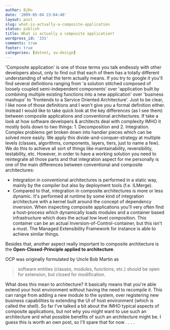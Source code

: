 ```yaml
---
author: BjRo
date: '2009-05-04 23:04:40'
layout: post
slug: what-is-actually-a-composite-application
status: publish
title: What is actually a composite application?
wordpress_id: '331'
comments: true
footer: true
categories: [dotnet, sw-design]
---
```


'Composite application' is one of those terms you talk endlessly with other developers about, only to find out that each of them has a totally
different understanding of what the term actually means. If you try to google it you'll find several definitions ranging from 'a solution
stitched composed of loosely coupled semi-independent components' over 'application built by combining multiple existing functions into a new
application' over 'business mashups' to 'frontends to a Service Oriented Architecture'. Just to be clear, I like none of those definitions and I
won't give you a formal definition either. Instead I would like to take quick look at the key differences (as I see them) between composite
applications and conventional architectures. If take a look at how software developers & architects deal with complexity IMHO it mostly
boils down to two things: 1. Decomposition and 2. Integration. Complex problems get broken down into handier pieces which can be solved more
easily. We apply this divide-and-conquer-strategy at multiple levels (classes, algorithms, components, layers, tiers, just to name a few). We
do this to achieve all sort of things like maintainability, reversibility, testability, etc. However, in order to have a working
solution you need to reintegrate all those parts and that integration aspect for me personally is one of the main differences between
conventional and composite architectures:

-   Integration in conventional architectures is performed in a static way, mainly by the compiler but also by deployment tools (f.e.
    ILMerge).
-   Compared to that, integration in composite architectures is more or less dynamic. It's performed at runtime by some kind of integration
    architecture with a kernel built around the concept of dependency inversion. When inspecting composite applications you'll very often
    find a host-process which dynamically loads modules and a container based infrastructure which does the actual low level composition.
    This container can be an actual Inversion-of-Control-container, but this isn't a must. The Managed Extensibility Framework for instance
    is able to achieve similar things.

Besides that, another aspect really important to composite architecture is the **Open-Closed-Principle applied to architecture**. 

OCP was originally formulated by Uncle Bob Martin as 

>software entities (classes, modules, functions, etc.) should be open for extension, but closed for modification. 

What does this mean to architecture? It basically means that you're able extend your host environment without
having the need to recompile it. This can range from adding a new module to the system, over registering new business capabilities to extending
the UI of host environment (which is called the shell). So far I've talked a bit about the IMHO typical aspects of composite applications,
but not why you might want to use such an architecture and what possible benefits of such an architecture might be. I guess this is worth an own
post, so I'll spare that for now . . . .
